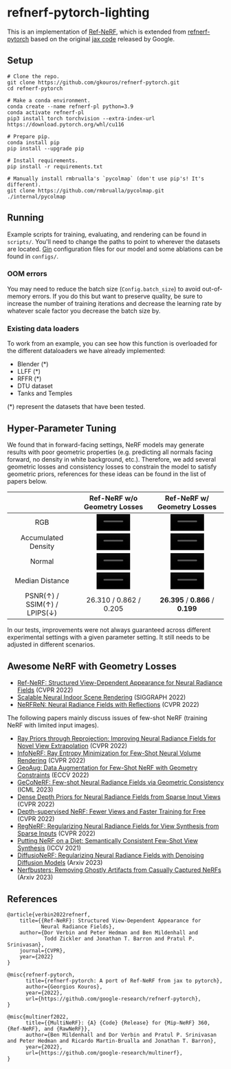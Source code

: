 # refnerf-pytorch-lighting

This is an implementation of [Ref-NeRF](https://dorverbin.github.io/refnerf/), which is extended from [refnerf-pytorch](https://github.com/gkouros/refnerf-pytorch) based on the original [jax code](https://github.com/google-research/multinerf) released by Google.

## Setup

```
# Clone the repo.
git clone https://github.com/gkouros/refnerf-pytorch.git
cd refnerf-pytorch

# Make a conda environment.
conda create --name refnerf-pl python=3.9
conda activate refnerf-pl
pip3 install torch torchvision --extra-index-url https://download.pytorch.org/whl/cu116

# Prepare pip.
conda install pip
pip install --upgrade pip

# Install requirements.
pip install -r requirements.txt

# Manually install rmbrualla's `pycolmap` (don't use pip's! It's different).
git clone https://github.com/rmbrualla/pycolmap.git ./internal/pycolmap
```

## Running

Example scripts for training, evaluating, and rendering can be found in `scripts/`. You'll need to change the paths to point to wherever the datasets
are located. [Gin](https://github.com/google/gin-config) configuration files for our model and some ablations can be found in `configs/`.

### OOM errors

You may need to reduce the batch size (`Config.batch_size`) to avoid out-of-memory errors. If you do this but want to preserve quality, be sure to increase the number of training iterations and decrease the learning rate by whatever scale factor you decrease the batch size by.

### Existing data loaders

To work from an example, you can see how this function is overloaded for the different dataloaders we have already implemented:

- Blender (*)
- LLFF (*)
- RFFR (*)
- DTU dataset
- Tanks and Temples

(*) represent the datasets that have been tested.


## Hyper-Parameter Tuning

We found that in forward-facing settings, NeRF models may generate results with poor geometric properties (e.g. predicting all normals facing forward, no density in white background, etc.). Therefore, we add several geometric losses and consistency losses to constrain the model to satisfy geometric priors, references for these ideas can be found in the list of papers below.

| | Ref-NeRF w/o Geometry Losses | Ref-NeRF w/ Geometry Losses |
| :---: | :---: | :---:|
| RGB | <video width="50%" src="https://user-images.githubusercontent.com/33437552/235092130-cfa2f352-b241-46ec-98ed-a1af42fef4ae.mp4"> | <video width="50%" src="https://user-images.githubusercontent.com/33437552/235099647-604cbffb-8626-40dd-ab16-53f83241a6c0.mp4"> |
| Accumulated Density | <video width="50%" src="https://user-images.githubusercontent.com/33437552/235092113-39d80106-2947-42d6-b586-1276e39f463e.mp4"> | <video width="50%" src="https://user-images.githubusercontent.com/33437552/235099625-76180635-d83c-40c7-87f9-af439d57a09f.mp4"> |
| Normal | <video width="50%" src="https://user-images.githubusercontent.com/33437552/235092339-043ae1a5-36a2-423d-894a-4e03363b4f6a.mp4"> | <video width="50%" src="https://user-images.githubusercontent.com/33437552/235099698-e2b5867b-4b5d-42fa-81f1-f0bd71a159c8.mp4"> |
| Median Distance | <video width="50%" src="https://user-images.githubusercontent.com/33437552/235092233-5026a566-a239-44bb-9f02-e13e7392e4a2.mp4"> | <video width="50%" src="https://user-images.githubusercontent.com/33437552/235099680-b9fa892c-ff54-452e-bdf6-cc36b253b4d8.mp4"> |
| PSNR(↑) / SSIM(↑) / LPIPS(↓) | 26.310 / 0.862 / 0.205 | **26.395** / **0.866** / **0.199** |

In our tests, improvements were not always guaranteed across different experimental settings with a given parameter setting. It still needs to be adjusted in different scenarios.

## Awesome NeRF with Geometry Losses
* [Ref-NeRF: Structured View-Dependent Appearance for Neural Radiance Fields](https://dorverbin.github.io/refnerf/) (CVPR 2022)
* [Scalable Neural Indoor Scene Rendering](https://xchaowu.github.io/papers/scalable-nisr/) (SIGGRAPH 2022)
* [NeRFReN: Neural Radiance Fields with Reflections](https://bennyguo.github.io/nerfren/) (CVPR 2022)

The following papers mainly discuss issues of few-shot NeRF (training NeRF with limited input images).

* [Ray Priors through Reprojection: Improving Neural Radiance Fields for Novel View Extrapolation](https://openaccess.thecvf.com/content/CVPR2022/papers/Zhang_Ray_Priors_Through_Reprojection_Improving_Neural_Radiance_Fields_for_Novel_CVPR_2022_paper.pdf) (CVPR 2022)
* [InfoNeRF: Ray Entropy Minimization for Few-Shot Neural Volume Rendering](https://cv.snu.ac.kr/research/InfoNeRF/) (CVPR 2022)
* [GeoAug: Data Augmentation for Few-Shot NeRF with Geometry Constraints](https://www.ecva.net/papers/eccv_2022/papers_ECCV/papers/136770326.pdf) (ECCV 2022)
* [GeCoNeRF: Few-shot Neural Radiance Fields via Geometric Consistency](https://ku-cvlab.github.io/GeCoNeRF/) (ICML 2023)
* [Dense Depth Priors for Neural Radiance Fields from Sparse Input Views](https://barbararoessle.github.io/dense_depth_priors_nerf/) (CVPR 2022)
* [Depth-supervised NeRF: Fewer Views and Faster Training for Free](https://www.cs.cmu.edu/~dsnerf/) (CVPR 2022)
* [RegNeRF: Regularizing Neural Radiance Fields for View Synthesis from Sparse  Inputs](https://m-niemeyer.github.io/regnerf/index.html) (CVPR 2022)
* [Putting NeRF on a Diet: Semantically Consistent Few-Shot View Synthesis](https://ajayj.com/dietnerf/) (ICCV 2021)
* [DiffusioNeRF: Regularizing Neural Radiance Fields with Denoising Diffusion Models](https://github.com/nianticlabs/diffusionerf) (Arxiv 2023)
* [Nerfbusters: Removing Ghostly Artifacts from Casually Captured NeRFs](https://ethanweber.me/nerfbusters/) (Arxiv 2023)


## References
```
@article{verbin2022refnerf,
    title={{Ref-NeRF}: Structured View-Dependent Appearance for
           Neural Radiance Fields},
    author={Dor Verbin and Peter Hedman and Ben Mildenhall and
            Todd Zickler and Jonathan T. Barron and Pratul P. Srinivasan},
    journal={CVPR},
    year={2022}
}
```
```
@misc{refnerf-pytorch,
      title={refnerf-pytorch: A port of Ref-NeRF from jax to pytorch},
      author={Georgios Kouros},
      year={2022},
      url={https://github.com/google-research/refnerf-pytorch},
}
```
```
@misc{multinerf2022,
      title={{MultiNeRF}: {A} {Code} {Release} for {Mip-NeRF} 360, {Ref-NeRF}, and {RawNeRF}},
      author={Ben Mildenhall and Dor Verbin and Pratul P. Srinivasan and Peter Hedman and Ricardo Martin-Brualla and Jonathan T. Barron},
      year={2022},
      url={https://github.com/google-research/multinerf},
}
```
